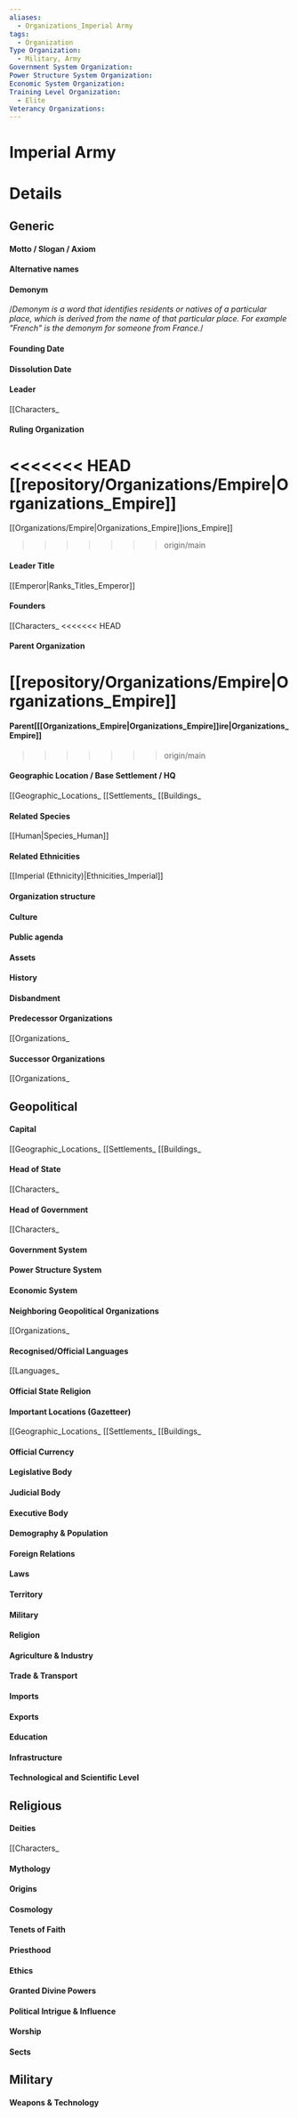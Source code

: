 ```yaml
---
aliases:
  - Organizations_Imperial Army
tags:
  - Organization
Type Organization:
  - Military, Army
Government System Organization: 
Power Structure System Organization: 
Economic System Organization: 
Training Level Organization:
  - Elite
Veterancy Organizations:
---
```

# Imperial Army


# Details

## Generic
#### Motto / Slogan / Axiom
#### Alternative names
#### Demonym
/*Demonym is a word that identifies residents or natives of a particular place, which is derived from the name of that particular place. For example "French" is the demonym for someone from France.*/
#### Founding Date
#### Dissolution Date
#### Leader
[[Characters_
#### Ruling Organization
<<<<<<< HEAD
[[repository/Organizations/Empire|Organizations_Empire]]
=======
[[Organizations/Empire|Organizations_Empire]]ions_Empire]]
>>>>>>> origin/main
#### Leader Title
[[Emperor|Ranks_Titles_Emperor]]
#### Founders
[[Characters_
<<<<<<< HEAD
#### Parent Organization
[[repository/Organizations/Empire|Organizations_Empire]]
=======
#### Parent[[[Organizations_Empire|Organizations_Empire]]ire|Organizations_Empire]]
>>>>>>> origin/main
#### Geographic Location / Base Settlement / HQ
[[Geographic_Locations_
[[Settlements_
[[Buildings_
#### Related Species
[[Human|Species_Human]]
#### Related Ethnicities
[[Imperial (Ethnicity)|Ethnicities_Imperial]]
#### Organization structure
#### Culture
#### Public agenda
#### Assets
#### History
#### Disbandment
#### Predecessor Organizations
[[Organizations_
#### Successor Organizations
[[Organizations_
## Geopolitical
#### Capital
[[Geographic_Locations_
[[Settlements_
[[Buildings_
#### Head of State
[[Characters_
#### Head of Government
[[Characters_
#### Government System
#### Power Structure System
#### Economic System
#### Neighboring Geopolitical Organizations
[[Organizations_
#### Recognised/Official Languages
[[Languages_
#### Official State Religion
#### Important Locations (Gazetteer)
[[Geographic_Locations_
[[Settlements_
[[Buildings_
#### Official Currency
#### Legislative Body
#### Judicial Body
#### Executive Body
#### Demography & Population
#### Foreign Relations
#### Laws
#### Territory
#### Military
#### Religion
#### Agriculture & Industry
#### Trade & Transport
#### Imports
#### Exports
#### Education
#### Infrastructure
#### Technological and Scientific Level
## Religious
#### Deities
[[Characters_
#### Mythology
#### Origins
#### Cosmology
#### Tenets of Faith
#### Priesthood
#### Ethics
#### Granted Divine Powers
#### Political Intrigue & Influence
#### Worship
#### Sects
## Military
#### Weapons & Technology
